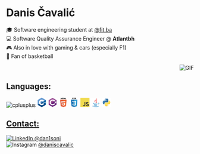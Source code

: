 # Danis Čavalić

🎓 Software engineering student at [@fit.ba](https://fit.ba/) <br>
💻 Software Quality Assurance Engineer @ <b>Atlantbh</b> <br>
🎮 Also in love with gaming & cars (especially F1) <br>
🏀 Fan of basketball <br>

<img align="right" alt="GIF" src="https://github-readme-stats.vercel.app/api?username=dan1soni&hide=stars&show_icons=true&theme=tokyonight" />
<br>

## Languages:
   <img src="https://raw.githubusercontent.com/jmnote/z-icons/master/svg/c.svg" alt="cplusplus" width="25" height="25" title="C" style="max-width:100%;"> <a target="_blank" rel="noopener noreferrer" href="https://raw.githubusercontent.com/devicons/devicon/master/icons/cplusplus/cplusplus-original.svg"><img src="https://raw.githubusercontent.com/devicons/devicon/master/icons/cplusplus/cplusplus-original.svg" alt="cplusplus" width="25" height="25" title="C++" style="max-width:100%;"></a>     <a target="_blank" rel="noopener noreferrer" href="https://raw.githubusercontent.com/devicons/devicon/master/icons/csharp/csharp-original.svg"><img src="https://raw.githubusercontent.com/devicons/devicon/master/icons/csharp/csharp-original.svg" alt="csharp" width="25" height="25" title="C#" style="max-width:100%;"></a>          <a target="_blank" rel="noopener noreferrer" href="https://raw.githubusercontent.com/devicons/devicon/master/icons/html5/html5-original-wordmark.svg"><img src="https://raw.githubusercontent.com/devicons/devicon/master/icons/html5/html5-original-wordmark.svg" alt="html5" width="25" height="25" title="HTML" style="max-width:100%;"></a>     <a target="_blank" rel="noopener noreferrer" href="https://raw.githubusercontent.com/devicons/devicon/master/icons/css3/css3-original-wordmark.svg"><img src="https://raw.githubusercontent.com/devicons/devicon/master/icons/css3/css3-original-wordmark.svg" alt="css3" width="25" height="25" title="CSS" style="max-width:100%;"></a>     <a target="_blank" rel="noopener noreferrer" href="https://raw.githubusercontent.com/devicons/devicon/master/icons/javascript/javascript-original.svg"><img src="https://raw.githubusercontent.com/devicons/devicon/master/icons/javascript/javascript-original.svg" alt="javascript" width="25" height="25" title="JavaScript" style="max-width:100%;"></a>     <a target="_blank" rel="noopener noreferrer" href="https://raw.githubusercontent.com/devicons/devicon/master/icons/javascript/javascript-original.svg"></a>     <a target="_blank" rel="noopener noreferrer" href="https://raw.githubusercontent.com/devicons/devicon/master/icons/javascript/javascript-original.svg"></a>     <img src="https://raw.githubusercontent.com/devicons/devicon/master/icons/java/java-original.svg" alt="Java" width="25" height="25" title="Java" style="max-width:100%;"> <a target="_blank" rel="noopener noreferrer" href="https://raw.githubusercontent.com/devicons/devicon/master/icons/java/java-original.svg"> <img src="https://raw.githubusercontent.com/devicons/devicon/master/icons/python/python-original.svg" alt="Python" width="25" height="25" title="Python" style="max-width:100%;"> <a target="_blank" rel="noopener noreferrer" href="https://raw.githubusercontent.com/devicons/devicon/master/icons/python/python-original.svg">
   
   
 ## Contact:

<img src="https://cdn-icons-png.flaticon.com/512/1384/1384874.png" alt="LinkedIn" width="20" height="20" title="LinkedIn" style="max-width:100%;"> [@dan1soni](https://linkedin.com/in/dan1soni) <br>
<img src="https://runlaughlin.com/wp-content/uploads/2018/03/instagram-run-laughlin.png" alt="Instagram" width="20" height="20" title="Instagram" style="max-width:100%;"> [@daniscavalic](https://instagram.com/daniscavalic/)
